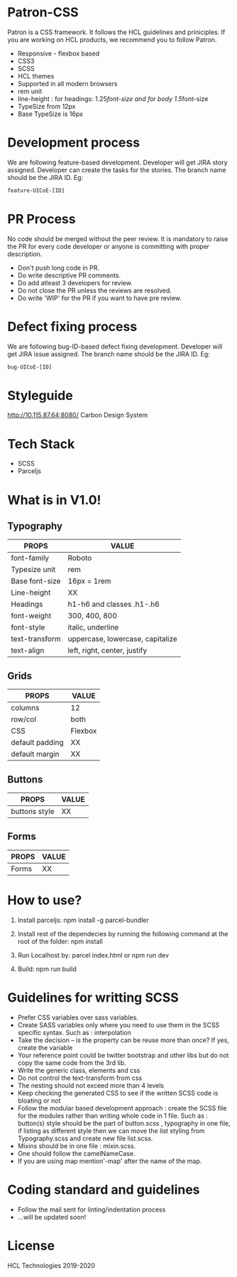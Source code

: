 # Patron-CSS 

Patron is a CSS framework. It follows the HCL guidelines and priniciples. If you are working on HCL products, we recommend you to follow Patron.

  - Responsive - flexbox based
  - CSS3
  - SCSS
  - HCL themes
  - Supported in all modern browsers
  - rem unit
  - line-height :  for headings: 1.25*font-size and for body 1.5*font-size
  - TypeSize from 12px
  - Base TypeSize is 16px

# Development process 

We are following feature-based development. Developer will get JIRA story assigned. Developer can 
create the tasks for the stories. The branch name should be the JIRA ID. Eg:

```sh
feature-UICoE-[ID]
```

# PR Process
No code should be merged without the peer review. It is mandatory to raise the PR for every code
developer or anyone is committing with proper description. 
* Don't push long code in PR.
* Do write descriptive PR comments.
* Do add atleast 3 developers for review.
* Do not close the PR unless the reviews are resolved.
* Do write 'WIP' for the PR if you want to have pre review.

# Defect fixing process
We are following bug-ID-based defect fixing development. Developer will get JIRA issue assigned. The branch name should be the JIRA ID. Eg:

```sh
bug-UICoE-[ID]
```

# Styleguide

  http://10.115.87.64:8080/
  Carbon Design System

# Tech Stack
  - SCSS
  - Parceljs 

# What is in V1.0!

  ## Typography 
  | PROPS | VALUE |
  | ------ | ------ |
  | font-family | Roboto |
  | Typesize unit | rem  |
  | Base font-size | 16px = 1rem |
  | Line-height | XX |
  | Headings | h1-h6 and classes .h1-.h6 |
  | font-weight | 300, 400, 800 |
  | font-style | italic, underline |
  | text-transform | uppercase, lowercase, capitalize |
  | text-align | left, right, center, justify |
  
  ## Grids
  | PROPS | VALUE |
  | ------ | ------ |
  | columns | 12 |
  | row/col | both |
  | CSS | Flexbox |
  | default padding | XX |
  | default margin | XX | 
   
  ## Buttons
  | PROPS | VALUE |
  | ------ | ------ |
  | buttons style | XX |

  ## Forms 
  | PROPS | VALUE |
  | ------ | ------ |
  | Forms | XX | 
  
 # How to use? 
  1) Install parceljs:
  npm install -g parcel-bundler

  2) Install rest of the dependecies by running the following command at the root of the folder:
  npm install 

  3) Run Localhost by:
  parcel index.html or npm run dev

  4) Build:
  npm run build 

# Guidelines for writting SCSS

- Prefer CSS variables over sass variables. 
- Create SASS variables only where you need to use them in the SCSS specific syntax. Such as : interpolation
- Take the decision – is the property can be reuse more than once? If yes, create the variable
- Your reference point could be twitter bootstrap and other libs but do not copy the same code from the 3rd lib.
- Write the generic class, elements and css
- Do not control the text-transform from css
- The nesting should not exceed more than 4 levels
- Keep checking the generated CSS to see if the written SCSS code is bloating or not
- Follow the modular based development approach : create the SCSS file for the modules rather than writing whole code in 1 file. 
Such as : button(s) style should be the part of button.scss , typography in one file, if listing as different style 
then we can move the list styling from Typography.scss and create new file list.scss. 
- Mixins should be in one file : mixin.scss.
- One should follow the camelNameCase.
- If you are using map mention'-map' after the name of the map.

# Coding standard and guidelines
- Follow the mail sent for linting/indentation process
- ...will be updated soon!

# License

HCL Technologies 2019-2020
